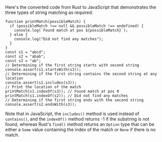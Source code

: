 Here's the converted code from Rust to JavaScript that demonstrates the three types of string matching as required:
```
function printMatch(possibleMatch) {
  if (possibleMatch !== null && possibleMatch !== undefined) {
    console.log(`Found match at pos ${possibleMatch}`);
  } else {
    console.log("Did not find any matches");
  }
}
const s1 = "abcd";
const s2 = "abab";
const s3 = "ab";
// Determining if the first string starts with second string
console.assert(s1.startsWith(s3));
// Determining if the first string contains the second string at any location
console.assert(s1.includes(s3));
// Print the location of the match 
printMatch(s1.indexOf(s3)); // Found match at pos 0
printMatch(s1.indexOf(s2)); // Did not find any matches
// Determining if the first string ends with the second string
console.assert(s2.endsWith(s3));
```
Note that in JavaScript, the `includes()` method is used instead of `contains()`, and the `indexOf()` method returns -1 if the substring is not found, whereas Rust's `find()` method returns an `Option` type that can be either a `Some` value containing the index of the match or `None` if there is no match.

